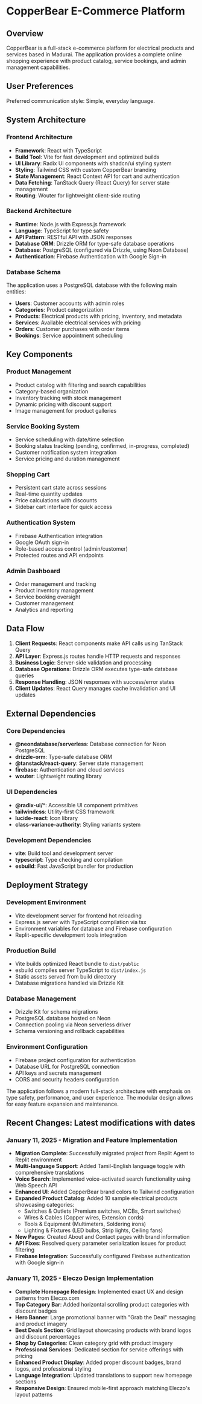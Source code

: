 # CopperBear E-Commerce Platform

## Overview

CopperBear is a full-stack e-commerce platform for electrical products and services based in Madurai. The application provides a complete online shopping experience with product catalog, service bookings, and admin management capabilities.

## User Preferences

Preferred communication style: Simple, everyday language.

## System Architecture

### Frontend Architecture
- **Framework**: React with TypeScript
- **Build Tool**: Vite for fast development and optimized builds
- **UI Library**: Radix UI components with shadcn/ui styling system
- **Styling**: Tailwind CSS with custom CopperBear branding
- **State Management**: React Context API for cart and authentication
- **Data Fetching**: TanStack Query (React Query) for server state management
- **Routing**: Wouter for lightweight client-side routing

### Backend Architecture
- **Runtime**: Node.js with Express.js framework
- **Language**: TypeScript for type safety
- **API Pattern**: RESTful API with JSON responses
- **Database ORM**: Drizzle ORM for type-safe database operations
- **Database**: PostgreSQL (configured via Drizzle, using Neon Database)
- **Authentication**: Firebase Authentication with Google Sign-in

### Database Schema
The application uses a PostgreSQL database with the following main entities:
- **Users**: Customer accounts with admin roles
- **Categories**: Product categorization
- **Products**: Electrical products with pricing, inventory, and metadata
- **Services**: Available electrical services with pricing
- **Orders**: Customer purchases with order items
- **Bookings**: Service appointment scheduling

## Key Components

### Product Management
- Product catalog with filtering and search capabilities
- Category-based organization
- Inventory tracking with stock management
- Dynamic pricing with discount support
- Image management for product galleries

### Service Booking System
- Service scheduling with date/time selection
- Booking status tracking (pending, confirmed, in-progress, completed)
- Customer notification system integration
- Service pricing and duration management

### Shopping Cart
- Persistent cart state across sessions
- Real-time quantity updates
- Price calculations with discounts
- Sidebar cart interface for quick access

### Authentication System
- Firebase Authentication integration
- Google OAuth sign-in
- Role-based access control (admin/customer)
- Protected routes and API endpoints

### Admin Dashboard
- Order management and tracking
- Product inventory management
- Service booking oversight
- Customer management
- Analytics and reporting

## Data Flow

1. **Client Requests**: React components make API calls using TanStack Query
2. **API Layer**: Express.js routes handle HTTP requests and responses
3. **Business Logic**: Server-side validation and processing
4. **Database Operations**: Drizzle ORM executes type-safe database queries
5. **Response Handling**: JSON responses with success/error states
6. **Client Updates**: React Query manages cache invalidation and UI updates

## External Dependencies

### Core Dependencies
- **@neondatabase/serverless**: Database connection for Neon PostgreSQL
- **drizzle-orm**: Type-safe database ORM
- **@tanstack/react-query**: Server state management
- **firebase**: Authentication and cloud services
- **wouter**: Lightweight routing library

### UI Dependencies
- **@radix-ui/***: Accessible UI component primitives
- **tailwindcss**: Utility-first CSS framework
- **lucide-react**: Icon library
- **class-variance-authority**: Styling variants system

### Development Dependencies
- **vite**: Build tool and development server
- **typescript**: Type checking and compilation
- **esbuild**: Fast JavaScript bundler for production

## Deployment Strategy

### Development Environment
- Vite development server for frontend hot reloading
- Express.js server with TypeScript compilation via tsx
- Environment variables for database and Firebase configuration
- Replit-specific development tools integration

### Production Build
- Vite builds optimized React bundle to `dist/public`
- esbuild compiles server TypeScript to `dist/index.js`
- Static assets served from build directory
- Database migrations handled via Drizzle Kit

### Database Management
- Drizzle Kit for schema migrations
- PostgreSQL database hosted on Neon
- Connection pooling via Neon serverless driver
- Schema versioning and rollback capabilities

### Environment Configuration
- Firebase project configuration for authentication
- Database URL for PostgreSQL connection
- API keys and secrets management
- CORS and security headers configuration

The application follows a modern full-stack architecture with emphasis on type safety, performance, and user experience. The modular design allows for easy feature expansion and maintenance.

## Recent Changes: Latest modifications with dates

### January 11, 2025 - Migration and Feature Implementation
- **Migration Complete**: Successfully migrated project from Replit Agent to Replit environment
- **Multi-language Support**: Added Tamil-English language toggle with comprehensive translations
- **Voice Search**: Implemented voice-activated search functionality using Web Speech API
- **Enhanced UI**: Added CopperBear brand colors to Tailwind configuration
- **Expanded Product Catalog**: Added 10 sample electrical products showcasing categories:
  - Switches & Outlets (Premium switches, MCBs, Smart switches)  
  - Wires & Cables (Copper wires, Extension cords)
  - Tools & Equipment (Multimeters, Soldering irons)
  - Lighting & Fixtures (LED bulbs, Strip lights, Ceiling fans)
- **New Pages**: Created About and Contact pages with brand information
- **API Fixes**: Resolved query parameter serialization issues for product filtering
- **Firebase Integration**: Successfully configured Firebase authentication with Google sign-in

### January 11, 2025 - Eleczo Design Implementation
- **Complete Homepage Redesign**: Implemented exact UX and design patterns from Eleczo.com
- **Top Category Bar**: Added horizontal scrolling product categories with discount badges
- **Hero Banner**: Large promotional banner with "Grab the Deal" messaging and product imagery
- **Best Deals Section**: Grid layout showcasing products with brand logos and discount percentages
- **Shop by Categories**: Clean category grid with product imagery
- **Professional Services**: Dedicated section for service offerings with pricing
- **Enhanced Product Display**: Added proper discount badges, brand logos, and professional styling
- **Language Integration**: Updated translations to support new homepage sections
- **Responsive Design**: Ensured mobile-first approach matching Eleczo's layout patterns